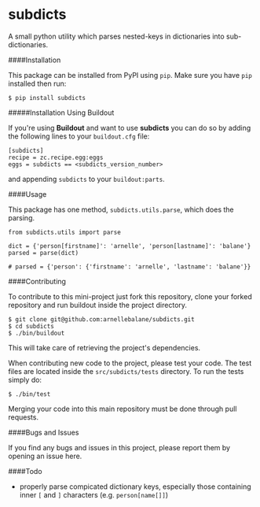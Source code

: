 subdicts
========

A small python utility which parses nested-keys in dictionaries into sub-dictionaries.

####Installation

This package can be installed from PyPI using `pip`. Make sure you have `pip` installed 
then run:

```
$ pip install subdicts
```

#####Installation Using Buildout

If you're using __Buildout__ and want to use __subdicts__ you can do so by adding the 
following lines to your `buildout.cfg` file:

```
[subdicts]
recipe = zc.recipe.egg:eggs
eggs = subdicts == <subdicts_version_number>
```

and appending `subdicts` to your `buildout:parts`.

####Usage

This package has one method, `subdicts.utils.parse`, which does the parsing.

```
from subdicts.utils import parse

dict = {'person[firstname]': 'arnelle', 'person[lastname]': 'balane'}
parsed = parse(dict)

# parsed = {'person': {'firstname': 'arnelle', 'lastname': 'balane'}}
```

####Contributing

To contribute to this mini-project just fork this repository, clone your forked repository 
and run buildout inside the project directory.

```
$ git clone git@github.com:arnellebalane/subdicts.git
$ cd subdicts
$ ./bin/buildout
```

This will take care of retrieving the project's dependencies.

When contributing new code to the project, please test your code. The test files are 
located inside the `src/subdicts/tests` directory. To run the tests simply do:

```
$ ./bin/test
```

Merging your code into this main repository must be done through pull requests.

####Bugs and Issues

If you find any bugs and issues in this project, please report them by opening an
issue here.

####Todo

- properly parse compicated dictionary keys, especially those containing inner `[` and 
  `]` characters (e.g. `person[name[]]`)
